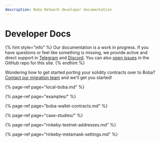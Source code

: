 ```yaml
---
description: Boba Network developer documentation
---
```


# Developer Docs

{% hint style="info" %}
Our documentation is a work in progress. If you have questions or feel like something is missing, we provide active and direct support in [Telegram](https://t.me/bobadev) and [Discord](https://omg.eco/support). You can also [open issues](https://github.com/omgnetwork) in the GitHub repo for this site.
{% endhint %}

Wondering how to get started porting your solidity contracts over to Boba? [Contact our migration team](https://t.me/omgxsupport) and we'll get you started!

{% page-ref page="local-boba.md" %}

{% page-ref page="examples/" %}

{% page-ref page="boba-wallet-contracts.md" %}

{% page-ref page="case-studies/" %}

{% page-ref page="rinkeby-testnet-addresses.md" %}

{% page-ref page="rinkeby-metamask-settings.md" %}



 




